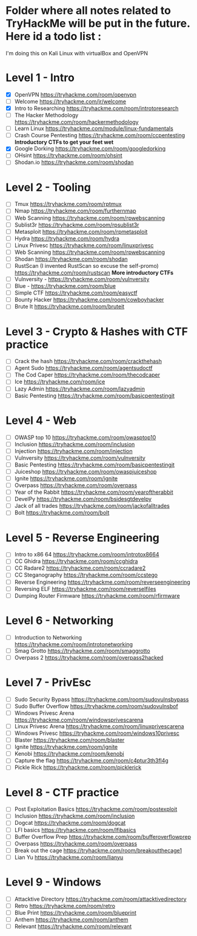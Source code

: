 # Folder where all notes related to TryHackMe will be put in the future. <br> Here id a todo list :

I'm doing this on Kali Linux with virtualBox and OpenVPN

# Level 1 - Intro 
- [x] OpenVPN https://tryhackme.com/room/openvpn 
- [ ] Welcome https://tryhackme.com/jr/welcome 
- [x] Intro to Researching https://tryhackme.com/room/introtoresearch 
- [ ] The Hacker Methodology https://tryhackme.com/room/hackermethodology 
- [ ] Learn Linux https://tryhackme.com/module/linux-fundamentals 
- [ ] Crash Course Pentesting https://tryhackme.com/room/ccpentesting **Introductory CTFs to get your feet wet** 
- [x] Google Dorking https://tryhackme.com/room/googledorking 
- [ ] OHsint https://tryhackme.com/room/ohsint 
- [ ] Shodan.io https://tryhackme.com/room/shodan 
# Level 2 - Tooling 
- [ ] Tmux https://tryhackme.com/room/rptmux 
- [ ] Nmap https://tryhackme.com/room/furthernmap 
- [ ] Web Scanning https://tryhackme.com/room/rpwebscanning 
- [ ] Sublist3r https://tryhackme.com/room/rpsublist3r 
- [ ] Metasploit https://tryhackme.com/room/rpmetasploit 
- [ ] Hydra https://tryhackme.com/room/hydra 
- [ ] Linux Privesc https://tryhackme.com/room/linuxprivesc 
- [ ] Web Scanning https://tryhackme.com/room/rpwebscanning 
- [ ] Shodan https://tryhackme.com/room/shodan 
- [ ] RustScan (I invented RustScan so excuse the self-promo) https://tryhackme.com/room/rustscan **More introductory CTFs** 
- [ ] Vulnversity - https://tryhackme.com/room/vulnversity 
- [ ] Blue - https://tryhackme.com/room/blue 
- [ ] Simple CTF https://tryhackme.com/room/easyctf 
- [ ] Bounty Hacker https://tryhackme.com/room/cowboyhacker 
- [ ] Brute It https://tryhackme.com/room/bruteit 
# Level 3 - Crypto & Hashes with CTF practice 
- [ ] Crack the hash https://tryhackme.com/room/crackthehash 
- [ ] Agent Sudo https://tryhackme.com/room/agentsudoctf 
- [ ] The Cod Caper https://tryhackme.com/room/thecodcaper 
- [ ] Ice https://tryhackme.com/room/ice 
- [ ] Lazy Admin https://tryhackme.com/room/lazyadmin 
- [ ] Basic Pentesting https://tryhackme.com/room/basicpentestingjt 
# Level 4 - Web 
- [ ] OWASP top 10 https://tryhackme.com/room/owasptop10 
- [ ] Inclusion https://tryhackme.com/room/inclusion 
- [ ] Injection https://tryhackme.com/room/injection 
- [ ] Vulnversity https://tryhackme.com/room/vulnversity 
- [ ] Basic Pentesting https://tryhackme.com/room/basicpentestingjt 
- [ ] Juiceshop https://tryhackme.com/room/owaspjuiceshop 
- [ ] Ignite https://tryhackme.com/room/ignite 
- [ ] Overpass https://tryhackme.com/room/overpass 
- [ ] Year of the Rabbit https://tryhackme.com/room/yearoftherabbit 
- [ ] DevelPy https://tryhackme.com/room/bsidesgtdevelpy 
- [ ] Jack of all trades https://tryhackme.com/room/jackofalltrades 
- [ ] Bolt https://tryhackme.com/room/bolt 
# Level 5 - Reverse Engineering 
- [ ] Intro to x86 64 https://tryhackme.com/room/introtox8664 
- [ ] CC Ghidra https://tryhackme.com/room/ccghidra 
- [ ] CC Radare2 https://tryhackme.com/room/ccradare2 
- [ ] CC Steganography https://tryhackme.com/room/ccstego 
- [ ] Reverse Engineering https://tryhackme.com/room/reverseengineering 
- [ ] Reversing ELF https://tryhackme.com/room/reverselfiles 
- [ ] Dumping Router Firmware https://tryhackme.com/room/rfirmware 
# Level 6 - Networking 
- [ ] Introduction to Networking https://tryhackme.com/room/introtonetworking 
- [ ] Smag Grotto https://tryhackme.com/room/smaggrotto 
- [ ] Overpass 2 https://tryhackme.com/room/overpass2hacked 
# Level 7 - PrivEsc 
- [ ] Sudo Security Bypass https://tryhackme.com/room/sudovulnsbypass 
- [ ] Sudo Buffer Overflow https://tryhackme.com/room/sudovulnsbof 
- [ ] Windows Privesc Arena https://tryhackme.com/room/windowsprivescarena 
- [ ] Linux Privesc Arena https://tryhackme.com/room/linuxprivescarena 
- [ ] Windows Privesc https://tryhackme.com/room/windows10privesc 
- [ ] Blaster https://tryhackme.com/room/blaster 
- [ ] Ignite https://tryhackme.com/room/ignite 
- [ ] Kenobi https://tryhackme.com/room/kenobi 
- [ ] Capture the flag https://tryhackme.com/room/c4ptur3th3fl4g 
- [ ] Pickle Rick https://tryhackme.com/room/picklerick 
# Level 8 - CTF practice 
- [ ] Post Exploitation Basics https://tryhackme.com/room/postexploit 
- [ ] Inclusion https://tryhackme.com/room/inclusion 
- [ ] Dogcat https://tryhackme.com/room/dogcat 
- [ ] LFI basics https://tryhackme.com/room/lfibasics 
- [ ] Buffer Overflow Prep https://tryhackme.com/room/bufferoverflowprep 
- [ ] Overpass https://tryhackme.com/room/overpass 
- [ ] Break out the cage https://tryhackme.com/room/breakoutthecage1 
- [ ] Lian Yu https://tryhackme.com/room/lianyu 
# Level 9 - Windows 
- [ ] Attacktive Directory https://tryhackme.com/room/attacktivedirectory 
- [ ] Retro https://tryhackme.com/room/retro 
- [ ] Blue Print https://tryhackme.com/room/blueprint 
- [ ] Anthem https://tryhackme.com/room/anthem 
- [ ] Relevant https://tryhackme.com/room/relevant
